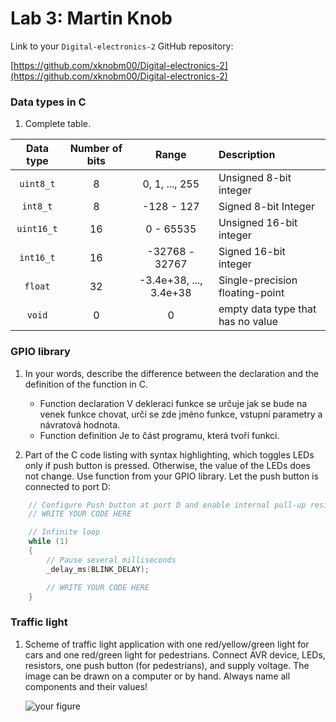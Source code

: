
# Lab 3: Martin Knob

Link to your `Digital-electronics-2` GitHub repository:

   [https://github.com/xknobm00/Digital-electronics-2](https://github.com/xknobm00/Digital-electronics-2)


### Data types in C

1. Complete table.

| **Data type** | **Number of bits** | **Range** | **Description** |
| :-: | :-: | :-: | :-- | 
| `uint8_t`  | 8 | 0, 1, ..., 255 | Unsigned 8-bit integer |
| `int8_t`   | 8 | -128 - 127 | Signed 8-bit Integer |
| `uint16_t` | 16 | 0 - 65535 | Unsigned 16-bit integer |
| `int16_t`  | 16 | -32768 - 32767 | Signed 16-bit integer |
| `float`    | 32 | -3.4e+38, ..., 3.4e+38 | Single-precision floating-point |
| `void`     | 0 | 0 | empty data type that has no value |


### GPIO library

1. In your words, describe the difference between the declaration and the definition of the function in C.
   * Function declaration
     V dekleraci funkce se určuje jak se bude na venek funkce chovat, určí se zde jméno funkce, vstupní parametry a návratová          hodnota.
    * Function definition
      Je to část programu, která tvoří funkci.

2. Part of the C code listing with syntax highlighting, which toggles LEDs only if push button is pressed. Otherwise, the value of the LEDs does not change. Use function from your GPIO library. Let the push button is connected to port D:

```c
    // Configure Push button at port D and enable internal pull-up resistor
    // WRITE YOUR CODE HERE

    // Infinite loop
    while (1)
    {
        // Pause several milliseconds
        _delay_ms(BLINK_DELAY);

        // WRITE YOUR CODE HERE
    }
```


### Traffic light

1. Scheme of traffic light application with one red/yellow/green light for cars and one red/green light for pedestrians. Connect AVR device, LEDs, resistors, one push button (for pedestrians), and supply voltage. The image can be drawn on a computer or by hand. Always name all components and their values!

   ![your figure]()
